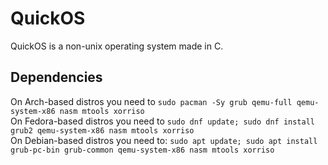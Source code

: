 # QuickOS

QuickOS is a non-unix operating system made in C.

## Dependencies
On Arch-based distros you need to `sudo pacman -Sy grub qemu-full qemu-system-x86 nasm mtools xorriso`<br>
On Fedora-based distros you need to `sudo dnf update; sudo dnf install grub2 qemu-system-x86 nasm mtools xorriso`<br>
On Debian-based distros you need to: `sudo apt update; sudo apt install grub-pc-bin grub-common qemu-system-x86 nasm mtools xorriso`<br>